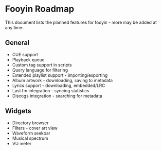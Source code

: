 # Fooyin Roadmap

This document lists the planned features for fooyin - more may be added at any time.

## General

* CUE support
* Playback queue
* Custom tag support in scripts
* Query language for filtering
* Extended playlist support - importing/exporting
* Album artwork - downloading, saving to metadata
* Lyrics support - downloading, embedded/LRC
* Last.fm integration - syncing statistics
* Discogs integration - searching for metadata

## Widgets

* Directory browser
* Filters - cover art view
* Waveform seekbar
* Musical spectrum
* VU meter
